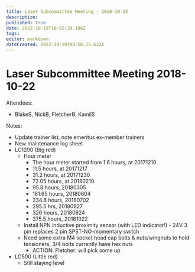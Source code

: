 ```yaml
---
title: Laser Subcommittee Meeting - 2018-10-22
description: 
published: true
date: 2022-10-19T10:52:39.106Z
tags: 
editor: markdown
dateCreated: 2022-10-19T08:56:35.622Z
---
```


# Laser Subcommittee Meeting 2018-10-22

Attendees:

-   BlakeS, NickB, FletcherB, KamilS

Notes:

-   Update trainer list, note emeritus ex-member trainers
-   New maintenance log sheet
-   LC1290 (Big red)
    -   Hour meter
        -   The hour meter started from 1.6 hours, at 20171210
        -   11.5 hours, at 20171217
        -   31.2 hours, at 20171230
        -   72.05 hours, at 20180210
        -   95.8 hours, 20180305
        -   181.65 hours, 20180604
        -   234.8 hours, 20180702
        -   295.5 hrs, 20180827
        -   326 hours, 20180924
        -   375.5 hours, 20181022
    -   Install NPN inductive proximity sensor (with LED indicator!) - 24V 3 pin replaces 2 pin SPST-NO-momentary switch
    -   Need some extra M4 socket head cap bolts & nuts/wingnuts to hold tensioners, 3/4 bolts currently have hex nuts
        -   ACTION: Fletcher: will pick some up
-   LG500 (Little red)
    -   Still staying level
